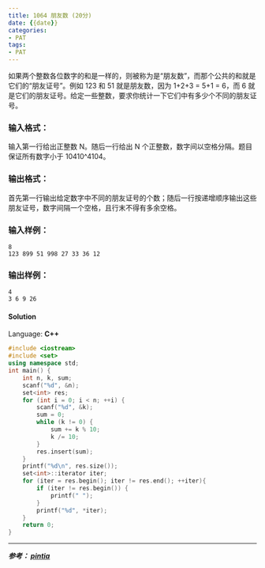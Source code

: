 ```yaml
---
title: 1064 朋友数 (20分)
date: {{date}}
categories:
- PAT
tags:
- PAT
---
```

如果两个整数各位数字的和是一样的，则被称为是“朋友数”，而那个公共的和就是它们的“朋友证号”。例如 123 和 51 就是朋友数，因为 1+2+3 =
5+1 = 6，而 6 就是它们的朋友证号。给定一些整数，要求你统计一下它们中有多少个不同的朋友证号。

### 输入格式：

输入第一行给出正整数 N。随后一行给出 N 个正整数，数字间以空格分隔。题目保证所有数字小于 10410^410​4​​。

### 输出格式：

首先第一行输出给定数字中不同的朋友证号的个数；随后一行按递增顺序输出这些朋友证号，数字间隔一个空格，且行末不得有多余空格。

### 输入样例：

    
    
    8
    123 899 51 998 27 33 36 12
    

### 输出样例：

    
    
    4
    3 6 9 26
    

#### Solution

Language: **C++**
```C++
#include <iostream>
#include <set>
using namespace std;
int main() {
    int n, k, sum;
    scanf("%d", &n);
    set<int> res;
    for (int i = 0; i < n; ++i) {
        scanf("%d", &k);
        sum = 0;
        while (k != 0) {
            sum += k % 10;
            k /= 10;
        }
        res.insert(sum);
    }
    printf("%d\n", res.size());
    set<int>::iterator iter;
    for (iter = res.begin(); iter != res.end(); ++iter){
        if (iter != res.begin()) {
            printf(" ");
        }
        printf("%d", *iter);
    }
    return 0;
}
```
---
***参考：
[pintia](https://pintia.cn/problem-sets/994805260223102976/problems/994805267416334336)***
